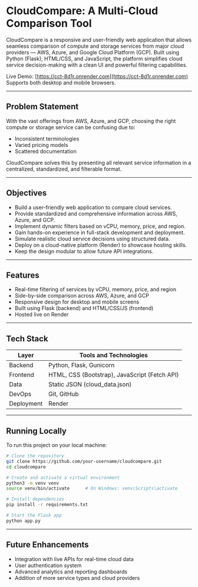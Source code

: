 # CloudCompare: A Multi-Cloud Comparison Tool

CloudCompare is a responsive and user-friendly web application that allows seamless comparison of compute and storage services from major cloud providers — AWS, Azure, and Google Cloud Platform (GCP). Built using Python (Flask), HTML/CSS, and JavaScript, the platform simplifies cloud service decision-making with a clean UI and powerful filtering capabilities.

Live Demo: [https://cct-8d1r.onrender.com](https://cct-8d1r.onrender.com)  
Supports both desktop and mobile browsers.

---

## Problem Statement

With the vast offerings from AWS, Azure, and GCP, choosing the right compute or storage service can be confusing due to:

- Inconsistent terminologies
- Varied pricing models
- Scattered documentation

CloudCompare solves this by presenting all relevant service information in a centralized, standardized, and filterable format.

---

## Objectives

- Build a user-friendly web application to compare cloud services.
- Provide standardized and comprehensive information across AWS, Azure, and GCP.
- Implement dynamic filters based on vCPU, memory, price, and region.
- Gain hands-on experience in full-stack development and deployment.
- Simulate realistic cloud service decisions using structured data.
- Deploy on a cloud-native platform (Render) to showcase hosting skills.
- Keep the design modular to allow future API integrations.

---

## Features

- Real-time filtering of services by vCPU, memory, price, and region
- Side-by-side comparison across AWS, Azure, and GCP
- Responsive design for desktop and mobile screens
- Built using Flask (backend) and HTML/CSS/JS (frontend)
- Hosted live on Render

---

## Tech Stack

| Layer       | Tools and Technologies                        |
|-------------|-----------------------------------------------|
| Backend     | Python, Flask, Gunicorn                       |
| Frontend    | HTML, CSS (Bootstrap), JavaScript (Fetch API)|
| Data        | Static JSON (cloud_data.json)                 |
| DevOps      | Git, GitHub                                   |
| Deployment  | Render                                        |


---

## Running Locally

To run this project on your local machine:

```bash
# Clone the repository
git clone https://github.com/your-username/cloudcompare.git
cd cloudcompare

# Create and activate a virtual environment
python3 -m venv venv
source venv/bin/activate      # On Windows: venv\Scripts\activate

# Install dependencies
pip install -r requirements.txt

# Start the Flask app
python app.py

```
---

## Future Enhancements
- Integration with live APIs for real-time cloud data
- User authentication system
- Advanced analytics and reporting dashboards
- Addition of more service types and cloud providers
